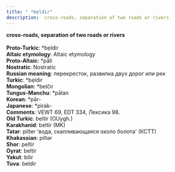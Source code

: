 ```yaml
---
title: " *bẹldir"
description:  cross-roads, separation of two roads or rivers
---
```

<p data-pagefind-weight="0.5">
<strong> cross-roads, separation of two roads or rivers</strong><br><br>
<strong>Proto-Turkic</strong>:  *bẹldir<br>
<strong>Altaic etymology</strong>:  Altaic etymology<br>
<strong> Proto-Altaic</strong>:  *pā̀li<br>
<strong>Nostratic</strong>:  Nostratic<br>
<strong>Russian meaning</strong>:  перекресток, развилка двух дорог или рек<br>
<strong>Turkic</strong>:  *bẹldir<br>
<strong>Mongolian</strong>:  *belčir<br>
<strong>Tungus-Manchu</strong>:  *pālan<br>
<strong>Korean</strong>:  *pǝ̄r-<br>
<strong>Japanese</strong>:  *pìràk-<br>
<strong>Comments</strong>:  VEWT 69, EDT 334, Лексика 98.<br>
<strong>Old Turkic</strong>:  beltir (OUygh.)<br>
<strong>Karakhanid</strong>:  beltir (MK)<br>
<strong>Tatar</strong>:  pilter 'вода, скапливающаяся около болота' (КСТТ)<br>
<strong>Khakassian</strong>:  piltǝr<br>
<strong>Shor</strong>:  peltir<br>
<strong>Oyrat</strong>:  beltir<br>
<strong>Yakut</strong>:  bilir<br>
<strong>Tuva</strong>:  beldir<br>

</p>
